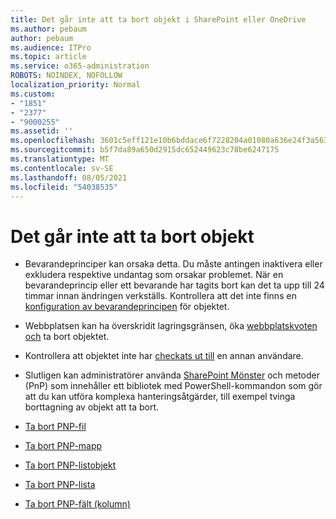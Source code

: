 ```yaml
---
title: Det går inte att ta bort objekt i SharePoint eller OneDrive
ms.author: pebaum
author: pebaum
ms.audience: ITPro
ms.topic: article
ms.service: o365-administration
ROBOTS: NOINDEX, NOFOLLOW
localization_priority: Normal
ms.custom:
- "1851"
- "2377"
- "9000255"
ms.assetid: ''
ms.openlocfilehash: 3601c5eff121e10b6bddace6f7228204a01080a636e24f3a56373fe8d469c799
ms.sourcegitcommit: b5f7da89a650d2915dc652449623c78be6247175
ms.translationtype: MT
ms.contentlocale: sv-SE
ms.lasthandoff: 08/05/2021
ms.locfileid: "54038535"
---
```

# <a name="unable-to-delete-items"></a>Det går inte att ta bort objekt

- Bevarandeprinciper kan orsaka detta. Du måste antingen inaktivera eller exkludera respektive undantag som orsakar problemet. När en bevarandeprincip eller ett bevarande har tagits bort kan det ta upp till 24 timmar innan ändringen verkställs. Kontrollera att det inte finns en [konfiguration av bevarandeprincipen](https://docs.microsoft.com/microsoft-365/compliance/retention-policies) för objektet.

- Webbplatsen kan ha överskridit lagringsgränsen, öka [webbplatskvoten och](https://docs.microsoft.com/powershell/module/sharepoint-online/set-sposite?view=sharepoint-ps) ta bort objektet.

- Kontrollera att objektet inte har [checkats ut till](https://support.office.com/article/check-out-check-in-or-discard-changes-to-files-in-a-library-7e2c12a9-a874-4393-9511-1378a700f6de) en annan användare.

- Slutligen kan administratörer använda [SharePoint Mönster](https://docs.microsoft.com/powershell/sharepoint/sharepoint-pnp/sharepoint-pnp-cmdlets?view=sharepoint-ps#installation) och metoder (PnP) som innehåller ett bibliotek med PowerShell-kommandon som gör att du kan utföra komplexa hanteringsåtgärder, till exempel tvinga borttagning av objekt att ta bort.
- [Ta bort PNP-fil](https://docs.microsoft.com/powershell/module/sharepoint-pnp/remove-pnpfile?view=sharepoint-ps)
- [Ta bort PNP-mapp](https://docs.microsoft.com/powershell/module/sharepoint-pnp/remove-pnpfolder?view=sharepoint-ps)
- [Ta bort PNP-listobjekt](https://docs.microsoft.com/powershell/module/sharepoint-pnp/remove-pnplistitem?view=sharepoint-ps)
- [Ta bort PNP-lista](https://docs.microsoft.com/powershell/module/sharepoint-pnp/remove-pnplist?view=sharepoint-ps)
- [Ta bort PNP-fält (kolumn)](https://docs.microsoft.com/powershell/module/sharepoint-pnp/remove-pnpfield?view=sharepoint-ps)